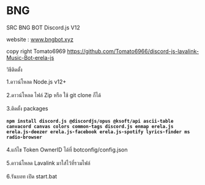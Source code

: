 # BNG
SRC BNG BOT Discord.js V12

website : www.bngbot.xyz


copy right Tomato6969
https://github.com/Tomato6966/discord-js-lavalink-Music-Bot-erela-js

วิธีติดตั้ง

1.ดาวน์โหลด Node.js v12+ <br><br>
2.ดาวน์โหลด ไฟล์ Zip หรือ ใช้ git clone ก็ได้<br><br>
3.ติดตั้ง packages <br><br>
**`npm install discord.js @discordjs/opus @ksoft/api ascii-table canvacord canvas colors common-tags discord.js enmap erela.js erela.js-deezer erela.js-facebook erela.js-spotify lyrics-finder ms radio-browser `**<br><br>
4.แก้ไข Token OwnerID ได้ที่ botconfig/config.json<br><br>
5.ดาวน์โหลด Lavalink มาใส่ไว้ที่รวมไฟล์<br><br>
6.รันบอท เปิด start.bat<br><br>

